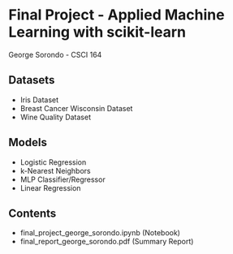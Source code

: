 # Final Project - Applied Machine Learning with scikit-learn
George Sorondo - CSCI 164

## Datasets
- Iris Dataset
- Breast Cancer Wisconsin Dataset
- Wine Quality Dataset

## Models
- Logistic Regression
- k-Nearest Neighbors
- MLP Classifier/Regressor
- Linear Regression

## Contents
- final_project_george_sorondo.ipynb (Notebook)
- final_report_george_sorondo.pdf (Summary Report)
